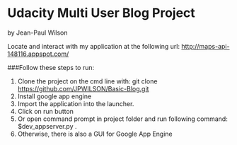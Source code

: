 # Udacity Multi User Blog Project
by Jean-Paul Wilson

Locate and interact with my application at the following url: 
http://maps-api-148116.appspot.com/

###Follow these steps to run: 
1. Clone the project on the cmd line with: 
		git clone https://github.com/JPWILSON/Basic-Blog.git
2. Install google app engine
3. Import the application into the launcher.
4. Click on run button
5. Or open command prompt in project folder and run following command: $dev_appserver.py .
6. Otherwise, there is also a GUI for Google App Engine